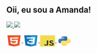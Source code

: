 ## Oii, eu sou a Amanda!

<div>
    <a href='https://github.com/aferanda'>
    <img height='180em' src='https://github-readme-stats.vercel.app/api?username=aferanda&show_icons=true&theme=tokyonight&border_radius=15px&include_all_commits=true&count_private=true'>
    <img height='180em' src='https://github-readme-stats.vercel.app/api/top-langs/?username=aferanda&layout=compact&langs_count=7&theme=tokyonight&border_radius=15px'>
</div>
<div style='display: inline_block'><br>
  <img align='center' alt='amanda-HTML' width='40' height='30' src='https://github.com/devicons/devicon/blob/master/icons/html5/html5-original.svg'>
  <img align='center' alt='amanda-CSS' width='40' height='30' src='https://github.com/devicons/devicon/blob/master/icons/css3/css3-original.svg'>
  <img align='center' alt='amanda-JS' width='40' height='30' src='https://github.com/devicons/devicon/blob/master/icons/javascript/javascript-original.svg'>
  <img align='center' alt='amanda-Python' width='40' height='30' src='https://github.com/devicons/devicon/blob/master/icons/python/python-original.svg'>
</div>
  

<!--
**aferanda/aferanda** is a ✨ _special_ ✨ repository because its `README.md` (this file) appears on your GitHub profile.

Here are some ideas to get you started:

- 🔭 I’m currently working on ...
- 🌱 I’m currently learning ...
- 👯 I’m looking to collaborate on ...
- 🤔 I’m looking for help with ...
- 💬 Ask me about ...
- 📫 How to reach me: ...
- 😄 Pronouns: ...
- ⚡ Fun fact: ...
-->
